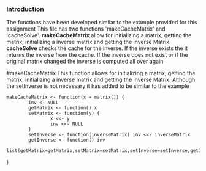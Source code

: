 ### Introduction

The functions have been developed similar to the example provided for this assignment 
This file has two functions 'makeCacheMatrix' and 'cacheSolve'. 
**makeCacheMatrix**
allow for initializing a matrix, getting the matrix, initializing a 
inverse matrix and getting the inverse Matrix. 
**cacheSolve** 
checks the cache for the inverse. If the inverse exists the it returns 
the inverse from the cache. If the inverse does not exist or if the original matrix 
changed the inverse is computed all over again 


#makeCacheMatrix 
This function allows for initializing a matrix, getting the matrix, 
initializing a inverse matrix and getting the inverse Matrix. Although the 
setInverse is not necessary it has added to be similar to the example

<!-- -->
    makeCacheMatrix <- function(x = matrix()) {
            inv <- NULL
            getMatrix <- function() x  
            setMatrix <- function(y) {  
                    x <<- y
                    inv <<- NULL
            }
            setInverse <- function(inverseMatrix) inv <<- inverseMatrix 
            getInverse <- function() inv  
            list(getMatrix=getMatrix,setMatrix=setMatrix,setInverse=setInverse,getInverse=getInverse)
}






